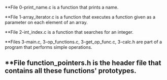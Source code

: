 **File 0-print_name.c is a function that prints a name.

**File 1-array_iterator.c is a function that executes a function given as a parameter on each element of an array.

**File 2-int_index.c is a function that searches for an integer.

**Files 3-main.c, 3-op_functions.c, 3-get_op_func.c, 3-calc.h are part of a program that performs simple operations.

**File function_pointers.h is the header file that contains all these functions' prototypes.
-----------------------------------------------------------------------------------------------------------------------